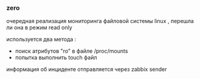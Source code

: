 ### zero

очередная реализация мониторинга файловой системы linux , перешла ли она в режим read only

используется два метода : 
  - поиск атрибутов "ro" в файле /proc/mounts
  - попытка выполнить touch файл

информация об инциденте отправляется через zabbix sender
